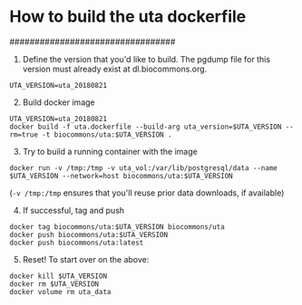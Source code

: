 # How to build the uta dockerfile
#################################

1. Define the version that you'd like to build. The pgdump file for
   this version must already exist at dl.biocommons.org.

```
UTA_VERSION=uta_20180821
```


2. Build docker image
```
UTA_VERSION=uta_20180821
docker build -f uta.dockerfile --build-arg uta_version=$UTA_VERSION --rm=true -t biocommons/uta:$UTA_VERSION .
```


3. Try to build a running container with the image
```
docker run -v /tmp:/tmp -v uta_vol:/var/lib/postgresql/data --name $UTA_VERSION --network=host biocommons/uta:$UTA_VERSION
```

(`-v /tmp:/tmp` ensures that you'll reuse prior data downloads, if available)


4. If successful, tag and push
```
docker tag biocommons/uta:$UTA_VERSION biocommons/uta
docker push biocommons/uta:$UTA_VERSION
docker push biocommons/uta:latest
```


5. Reset!
To start over on the above:

```
docker kill $UTA_VERSION
docker rm $UTA_VERSION
docker volume rm uta_data
```
